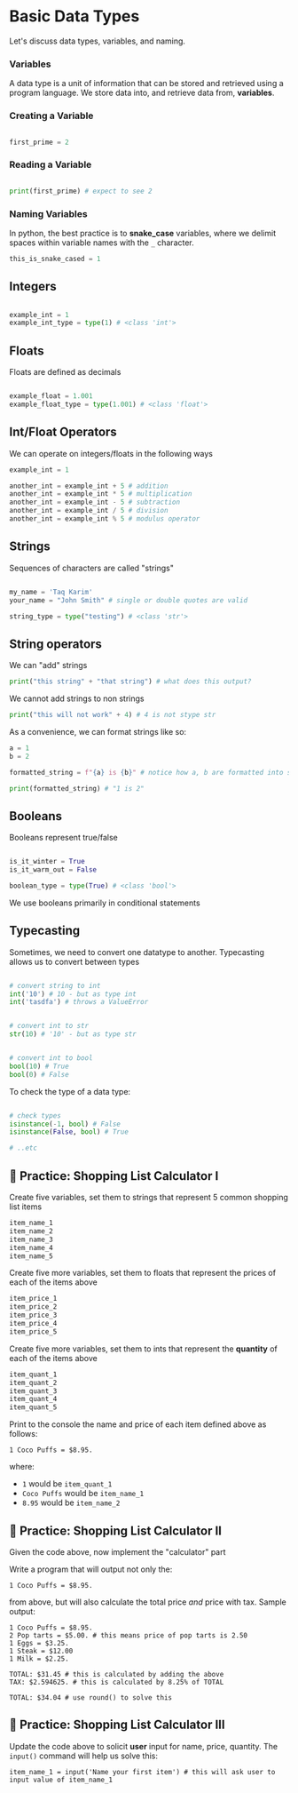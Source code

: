 # Basic Data Types

Let's discuss data types, variables, and naming.

### Variables

A data type is a unit of information that can be stored and retrieved using a program language. We store data into, and retrieve data from, **variables**.

### Creating a Variable

```python

first_prime = 2

```

### Reading a Variable

```python

print(first_prime) # expect to see 2

```

### Naming Variables

In python, the best practice is to **snake_case** variables, where we delimit spaces within variable names with the `_` character.

```python
this_is_snake_cased = 1
```

## Integers

```python

example_int = 1
example_int_type = type(1) # <class 'int'>

```

## Floats

Floats are defined as decimals

```python

example_float = 1.001
example_float_type = type(1.001) # <class 'float'>

```

## Int/Float Operators

We can operate on integers/floats in the following ways

```python
example_int = 1

another_int = example_int + 5 # addition
another_int = example_int * 5 # multiplication
another_int = example_int - 5 # subtraction
another_int = example_int / 5 # division
another_int = example_int % 5 # modulus operator
```

## Strings

Sequences of characters are called "strings"

```python

my_name = 'Taq Karim'
your_name = "John Smith" # single or double quotes are valid

string_type = type("testing") # <class 'str'>

```

## String operators

We can "add" strings

```python
print("this string" + "that string") # what does this output?
```

We cannot add strings to non strings

```python
print("this will not work" + 4) # 4 is not stype str
```

As a convenience, we can format strings like so:

```python
a = 1
b = 2

formatted_string = f"{a} is {b}" # notice how a, b are formatted into string even tho they are ints

print(formatted_string) # "1 is 2"
```


## Booleans

Booleans represent true/false

```python

is_it_winter = True
is_it_warm_out = False

boolean_type = type(True) # <class 'bool'>

```

We use booleans primarily in conditional statements

## Typecasting

Sometimes, we need to convert one datatype to another. Typecasting allows us to convert between types

```python

# convert string to int
int('10') # 10 - but as type int
int('tasdfa') # throws a ValueError

```

```python

# convert int to str
str(10) # '10' - but as type str

```

```python

# convert int to bool
bool(10) # True
bool(0) # False
```

To check the type of a data type:

```python

# check types
isinstance(-1, bool) # False
isinstance(False, bool) # True

# ..etc

```

## 🚗 Practice: Shopping List Calculator I

Create five variables, set them to strings that represent 5 common shopping list items

```python
item_name_1
item_name_2
item_name_3
item_name_4
item_name_5
```

Create five more variables, set them to floats that represent the prices of each of the items above

```python
item_price_1
item_price_2
item_price_3
item_price_4
item_price_5
```

Create five more variables, set them to ints that represent the **quantity** of each of the items above

```python
item_quant_1
item_quant_2
item_quant_3
item_quant_4
item_quant_5
```


Print to the console the name and price of each item defined above as follows:

```
1 Coco Puffs = $8.95.
```

where:
* `1` would be `item_quant_1`
* `Coco Puffs` would be `item_name_1`
* `8.95` would be `item_name_2`

## 🚗 Practice: Shopping List Calculator II

Given the code above, now implement the "calculator" part

Write a program that will output not only the:

```
1 Coco Puffs = $8.95.
```

from above, but will also calculate the total price *and* price with tax. Sample output:

```
1 Coco Puffs = $8.95.
2 Pop tarts = $5.00. # this means price of pop tarts is 2.50
1 Eggs = $3.25.
1 Steak = $12.00
1 Milk = $2.25.

TOTAL: $31.45 # this is calculated by adding the above
TAX: $2.594625. # this is calculated by 8.25% of TOTAL

TOTAL: $34.04 # use round() to solve this
```

## 🚗 Practice: Shopping List Calculator III

Update the code above to solicit **user** input for name, price, quantity. The `input()` command will help us solve this:

```
item_name_1 = input('Name your first item') # this will ask user to input value of item_name_1
```

